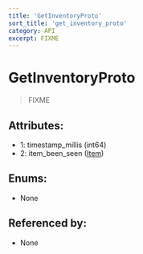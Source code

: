 ```yaml
---
title: 'GetInventoryProto'
sort_title: 'get_inventory_proto'
category: API
excerpt: FIXME
---
```


# GetInventoryProto

> FIXME

## Attributes:

- 1: timestamp_millis (int64)
- 2: item_been_seen ([Item](../../enums/Item/)) 

## Enums:

- None

## Referenced by:

- None
